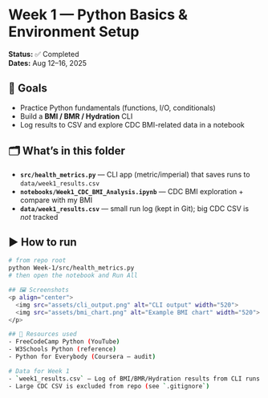 # Week 1 — Python Basics & Environment Setup

**Status:** ✅ Completed  
**Dates:** Aug 12–16, 2025

## 🎯 Goals
- Practice Python fundamentals (functions, I/O, conditionals)
- Build a **BMI / BMR / Hydration** CLI
- Log results to CSV and explore CDC BMI-related data in a notebook

## 🗂 What’s in this folder
- **`src/health_metrics.py`** — CLI app (metric/imperial) that saves runs to `data/week1_results.csv`
- **`notebooks/Week1_CDC_BMI_Analysis.ipynb`** — CDC BMI exploration + compare with my BMI
- **`data/week1_results.csv`** — small run log (kept in Git); big CDC CSV is *not* tracked

## ▶️ How to run
```bash
# from repo root
python Week-1/src/health_metrics.py
# then open the notebook and Run All 

## 🖼️ Screenshots
<p align="center">
  <img src="assets/cli_output.png" alt="CLI output" width="520">
  <img src="assets/bmi_chart.png" alt="Example BMI chart" width="520">
</p>

## 🔗 Resources used
- FreeCodeCamp Python (YouTube)  
- W3Schools Python (reference)  
- Python for Everybody (Coursera – audit)

# Data for Week 1
- `week1_results.csv` — Log of BMI/BMR/Hydration results from CLI runs
- Large CDC CSV is excluded from repo (see `.gitignore`)